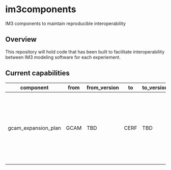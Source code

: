# im3components
IM3 components to maintain reproducible interoperability

## Overview
This repository will hold code that has been built to facilitate interoperability between IM3 modeling software for each experiement.

## Current capabilities

| component | from | from_version | to | to_version | description |
| -- | -- | -- | -- | -- | -- |
| gcam_expansion_plan | GCAM | TBD | CERF | TBD | converts a GCAM-USA electricity capacity expansion plan into the format needed for CERF's inputs. |
